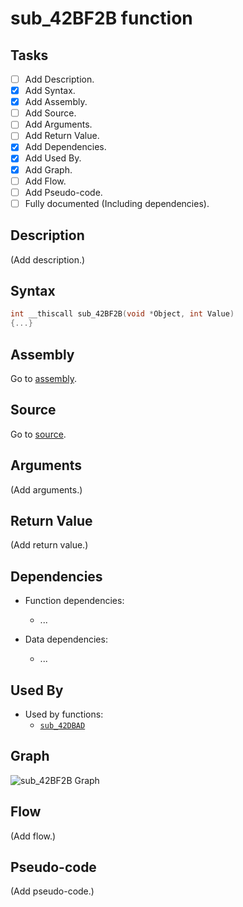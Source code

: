 # sub_42BF2B function

## Tasks

- [ ] Add Description.
- [X] Add Syntax.
- [X] Add Assembly.
- [ ] Add Source.
- [ ] Add Arguments.
- [ ] Add Return Value.
- [X] Add Dependencies.
- [X] Add Used By.
- [X] Add Graph.
- [ ] Add Flow.
- [ ] Add Pseudo-code.
- [ ] Fully documented (Including dependencies).

## Description

(Add description.)

## Syntax

```c
int __thiscall sub_42BF2B(void *Object, int Value)
{...}
```

## Assembly

Go to [assembly](../asm/sub_42BF2B.asm).

## Source

Go to [source](../cc/sub_42BF2B.cc).

## Arguments

(Add arguments.)

## Return Value

(Add return value.)

## Dependencies

* Function dependencies:
  * ...


* Data dependencies:
  * ...

## Used By

* Used by functions:
  * [`sub_42DBAD`](../md/sub_42DBAD.md)

## Graph

![sub_42BF2B Graph](../svg/sub_42BF2B.svg "sub_42BF2B Graph")

## Flow

(Add flow.)

## Pseudo-code

(Add pseudo-code.)
